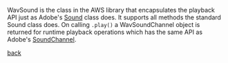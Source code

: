 WavSound is the class in the AWS library that encapsulates the playback API just as Adobe's [Sound](http://www.adobe.com/livedocs/flash/9.0/ActionScriptLangRefV3/flash/media/Sound.html) class does. It supports all methods the standard Sound class does. On calling `.play()` a WavSoundChannel object is returned for runtime playback operations which has the same API as Adobe's [SoundChannel](http://www.adobe.com/livedocs/flash/9.0/ActionScriptLangRefV3/flash/media/SoundChannel.html).

[back](Documentation.md)